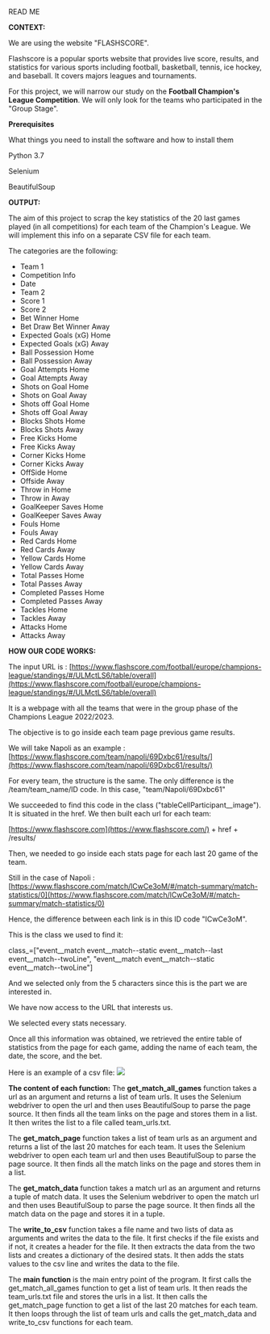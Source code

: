 READ ME**CONTEXT:**We are using the website "FLASHSCORE".Flashscore is a popular sports website that provides live score, results, and statistics for various sports including football, basketball, tennis, ice hockey, and baseball. It covers majors leagues and tournaments.For this project, we will narrow our study on the **Football Champion's League Competition**. We will only look for the teams who participated in the "Group Stage".**Prerequisites**What things you need to install the software and how to install themPython 3.7SeleniumBeautifulSoup**OUTPUT:**The aim of this project to scrap the key statistics of the 20 last games played (in all competitions) for each team of the Champion's League. We will implement this info on a separate CSV file for each team.The categories are the following:- Team 1- Competition Info- Date- Team 2- Score 1- Score 2- Bet Winner Home- Bet Draw Bet Winner Away- Expected Goals (xG) Home- Expected Goals (xG) Away- Ball Possession Home- Ball Possession Away- Goal Attempts Home- Goal Attempts Away- Shots on Goal Home- Shots on Goal Away- Shots off Goal Home- Shots off Goal Away- Blocks Shots Home- Blocks Shots Away- Free Kicks Home- Free Kicks Away- Corner Kicks Home- Corner Kicks Away- OffSide Home- Offside Away- Throw in Home- Throw in Away- GoalKeeper Saves Home- GoalKeeper Saves Away- Fouls Home- Fouls Away- Red Cards Home- Red Cards Away- Yellow Cards Home- Yellow Cards Away- Total Passes Home- Total Passes Away- Completed Passes Home- Completed Passes Away- Tackles Home- Tackles Away- Attacks Home- Attacks Away**HOW OUR CODE WORKS:**The input URL is : [https://www.flashscore.com/football/europe/champions-league/standings/#/ULMctLS6/table/overall](https://www.flashscore.com/football/europe/champions-league/standings/#/ULMctLS6/table/overall)It is a webpage with all the teams that were in the group phase of the Champions League 2022/2023.The objective is to go inside each team page previous game results.We will take Napoli as an example : [https://www.flashscore.com/team/napoli/69Dxbc61/results/](https://www.flashscore.com/team/napoli/69Dxbc61/results/)For every team, the structure is the same. The only difference is the /team/team\_name/ID code. In this case, "team/Napoli/69Dxbc61"We succeeded to find this code in the class ("tableCellParticipant\_\_image"). It is situated in the href. We then built each url for each team:[https://www.flashscore.com](https://www.flashscore.com/) + href + /results/Then, we needed to go inside each stats page for each last 20 game of the team.Still in the case of Napoli : [https://www.flashscore.com/match/lCwCe3oM/#/match-summary/match-statistics/0](https://www.flashscore.com/match/lCwCe3oM/#/match-summary/match-statistics/0)Hence, the difference between each link is in this ID code "ICwCe3oM".This is the class we used to find it:class\_=["event\_\_match event\_\_match--static event\_\_match--last event\_\_match--twoLine", "event\_\_match event\_\_match--static event\_\_match--twoLine"]And we selected only from the 5 characters since this is the part we are interested in.We have now access to the URL that interests us.We selected every stats necessary.Once all this information was obtained, we retrieved the entire table of statistics from the page for each game, adding the name of each team, the date, the score, and the bet.Here is an example of a csv file: ![](RackMultipart20230320-1-6nw3wv_html_1a198671d83233af.png)**The content of each function:**The **get\_match\_all\_games** function takes a url as an argument and returns a list of team urls. It uses the Selenium webdriver to open the url and then uses BeautifulSoup to parse the page source. It then finds all the team links on the page and stores them in a list. It then writes the list to a file called team\_urls.txt.The **get\_match\_page** function takes a list of team urls as an argument and returns a list of the last 20 matches for each team. It uses the Selenium webdriver to open each team url and then uses BeautifulSoup to parse the page source. It then finds all the match links on the page and stores them in a list.The **get\_match\_data** function takes a match url as an argument and returns a tuple of match data. It uses the Selenium webdriver to open the match url and then uses BeautifulSoup to parse the page source. It then finds all the match data on the page and stores it in a tuple.The **write\_to\_csv** function takes a file name and two lists of data as arguments and writes the data to the file. It first checks if the file exists and if not, it creates a header for the file. It then extracts the data from the two lists and creates a dictionary of the desired stats. It then adds the stats values to the csv line and writes the data to the file.The **main function** is the main entry point of the program. It first calls the get\_match\_all\_games function to get a list of team urls. It then reads the team\_urls.txt file and stores the urls in a list. It then calls the get\_match\_page function to get a list of the last 20 matches for each team. It then loops through the list of team urls and calls the get\_match\_data and write\_to\_csv functions for each team.